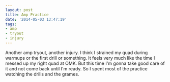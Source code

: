 ```yaml
---
layout: post
title: Amp Practice
date: '2014-05-03 13:47:19'
tags:
- amp
- tryout
- injury
---
```


Another amp tryout, another injury. I think I strained my quad during warmups or the first drill or something. It feels very much like the time I messed up my right quad at OMK. But this time I'm gonna take good care of it and not come back until I'm ready. So I spent most of the practice watching the drills and the grames.
